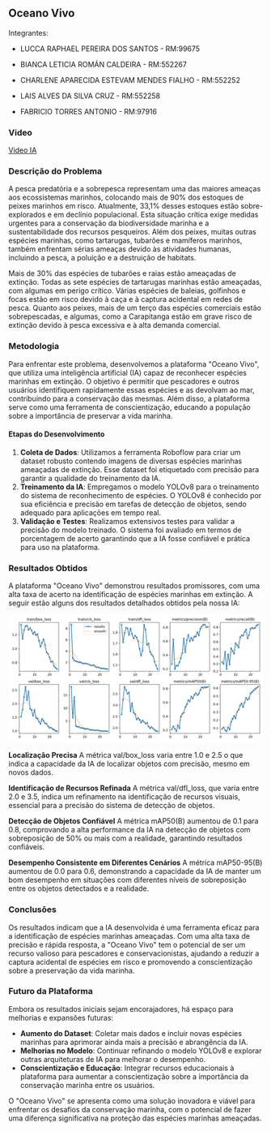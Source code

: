 ## Oceano Vivo

Integrantes: 

- LUCCA RAPHAEL PEREIRA DOS SANTOS - RM:99675   

- BIANCA LETICIA ROMÁN CALDEIRA - RM:552267   

- CHARLENE APARECIDA ESTEVAM MENDES FIALHO - RM:552252   

- LAIS ALVES DA SILVA CRUZ - RM:552258   

- FABRICIO TORRES ANTONIO - RM:97916  

### Video

[Video IA](https://youtu.be/t4EimxNCcBM)

### Descrição do Problema
A pesca predatória e a sobrepesca representam uma das maiores ameaças aos ecossistemas marinhos, colocando mais de 90% dos estoques de peixes marinhos em risco. Atualmente, 33,1% desses estoques estão sobre-explorados e em declínio populacional. Esta situação crítica exige medidas urgentes para a conservação da biodiversidade marinha e a sustentabilidade dos recursos pesqueiros. Além dos peixes, muitas outras espécies marinhas, como tartarugas, tubarões e mamíferos marinhos, também enfrentam sérias ameaças devido às atividades humanas, incluindo a pesca, a poluição e a destruição de habitats.

Mais de 30% das espécies de tubarões e raias estão ameaçadas de extinção. Todas as sete espécies de tartarugas marinhas estão ameaçadas, com algumas em perigo crítico. Várias espécies de baleias, golfinhos e focas estão em risco devido à caça e à captura acidental em redes de pesca. Quanto aos peixes, mais de um terço das espécies comerciais estão sobrepescadas, e algumas, como a Carapitanga estão em grave risco de extinção devido à pesca excessiva e à alta demanda comercial.

### Metodologia
Para enfrentar este problema, desenvolvemos a plataforma "Oceano Vivo", que utiliza uma inteligência artificial (IA) capaz de reconhecer espécies marinhas em extinção. O objetivo é permitir que pescadores e outros usuários identifiquem rapidamente essas espécies e as devolvam ao mar, contribuindo para a conservação das mesmas. Além disso, a plataforma serve como uma ferramenta de conscientização, educando a população sobre a importância de preservar a vida marinha.

#### Etapas do Desenvolvimento
1. **Coleta de Dados**: Utilizamos a ferramenta Roboflow para criar um dataset robusto contendo imagens de diversas espécies marinhas ameaçadas de extinção. Esse dataset foi etiquetado com precisão para garantir a qualidade do treinamento da IA.
2. **Treinamento da IA**: Empregamos o modelo YOLOv8 para o treinamento do sistema de reconhecimento de espécies. O YOLOv8 é conhecido por sua eficiência e precisão em tarefas de detecção de objetos, sendo adequado para aplicações em tempo real.
3. **Validação e Testes**: Realizamos extensivos testes para validar a precisão do modelo treinado. O sistema foi avaliado em termos de porcentagem de acerto garantindo que a IA fosse confiável e prática para uso na plataforma.

### Resultados Obtidos
A plataforma "Oceano Vivo" demonstrou resultados promissores, com uma alta taxa de acerto na identificação de espécies marinhas em extinção. A seguir estão alguns dos resultados detalhados obtidos pela nossa IA:

<img src="Resultados.png" alt="Resultados">

**Localização Precisa**
A métrica val/box_loss varia entre 1.0 e 2.5 o que indica a capacidade da IA de localizar objetos com precisão, mesmo em novos dados.

**Identificação de Recursos Refinada**
A métrica val/dfl_loss, que varia entre 2.0 e 3.5, indica um refinamento na identificação de recursos visuais, essencial para a precisão do sistema de detecção de objetos.

**Detecção de Objetos Confiável**
A métrica mAP50(B) aumentou de 0.1 para 0.8, comprovando a alta performance da IA na detecção de objetos com sobreposição de 50% ou mais com a realidade, garantindo resultados confiáveis.

**Desempenho Consistente em Diferentes Cenários**
A métrica mAP50-95(B) aumentou de 0.0 para 0.6, demonstrando a capacidade da IA de manter um bom desempenho em situações com diferentes níveis de sobreposição entre os objetos detectados e a realidade.

### Conclusões
Os resultados indicam que a IA desenvolvida é uma ferramenta eficaz para a identificação de espécies marinhas ameaçadas. Com uma alta taxa de precisão e rápida resposta, a "Oceano Vivo" tem o potencial de ser um recurso valioso para pescadores e conservacionistas, ajudando a reduzir a captura acidental de espécies em risco e promovendo a conscientização sobre a preservação da vida marinha.

### Futuro da Plataforma
Embora os resultados iniciais sejam encorajadores, há espaço para melhorias e expansões futuras:
- **Aumento do Dataset**: Coletar mais dados e incluir novas espécies marinhas para aprimorar ainda mais a precisão e abrangência da IA.
- **Melhorias no Modelo**: Continuar refinando o modelo YOLOv8 e explorar outras arquiteturas de IA para melhorar o desempenho.
- **Conscientização e Educação**: Integrar recursos educacionais à plataforma para aumentar a conscientização sobre a importância da conservação marinha entre os usuários.

O "Oceano Vivo" se apresenta como uma solução inovadora e viável para enfrentar os desafios da conservação marinha, com o potencial de fazer uma diferença significativa na proteção das espécies marinhas ameaçadas.
